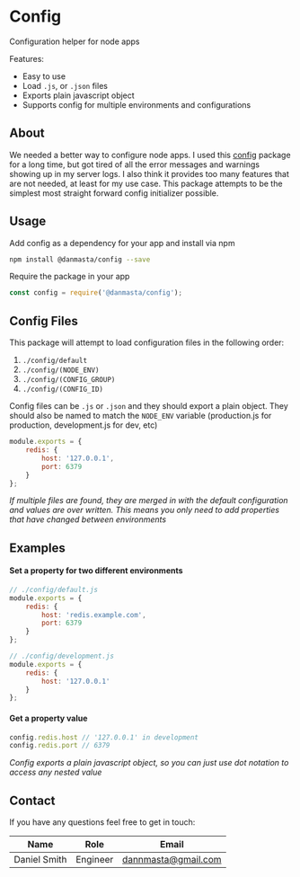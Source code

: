 # Config
Configuration helper for node apps

Features:
* Easy to use
* Load `.js`, or `.json` files
* Exports plain javascript object
* Supports config for multiple environments and configurations

## About
We needed a better way to configure node apps. I used this [config](https://github.com/lorenwest/node-config) package for a long time, but got tired of all the error messages and warnings showing up in my server logs. I also think it provides too many features that are not needed, at least for my use case. This package attempts to be the simplest most straight forward config initializer possible.

## Usage
Add config as a dependency for your app and install via npm
```bash
npm install @danmasta/config --save
```

Require the package in your app
```javascript
const config = require('@danmasta/config');
```

## Config Files
This package will attempt to load configuration files in the following order:
1. `./config/default`
2. `./config/(NODE_ENV)`
3. `./config/(CONFIG_GROUP)`
4. `./config/(CONFIG_ID)`

Config files can be `.js` or `.json` and they should export a plain object. They should also be named to match the `NODE_ENV` variable (production.js for production, development.js for dev, etc)
```javascript
module.exports = {
    redis: {
        host: '127.0.0.1',
        port: 6379
    }
};
```
*If multiple files are found, they are merged in with the default configuration and values are over written. This means you only need to add properties that have changed between environments*

## Examples
#### Set a property for two different environments
```javascript
// ./config/default.js
module.exports = {
    redis: {
        host: 'redis.example.com',
        port: 6379
    }
};

// ./config/development.js
module.exports = {
    redis: {
        host: '127.0.0.1'
    }
};
```

#### Get a property value
```javascript
config.redis.host // '127.0.0.1' in development
config.redis.port // 6379
```
*Config exports a plain javascript object, so you can just use dot notation to access any nested value*

## Contact
If you have any questions feel free to get in touch:

Name | Role | Email
-----|------|------
Daniel Smith | Engineer | dannmasta@gmail.com
